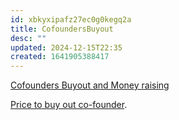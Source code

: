 ```yaml
---
id: xbkyxipafz27ec0g0kegq2a
title: CofoundersBuyout
desc: ""
updated: 2024-12-15T22:35
created: 1641905388417
---
```


[Cofounders Buyout and Money raising](https://www.quora.com/As-a-co-founder-of-a-startup-who-is-no-longer-with-the-company-and-holding-17-equity-is-it-reasonable-to-put-up-a-fight-when-they-are-forcing-me-to-sell-my-shares-for-below-market-value-Im-told-they-will-dissolve-the-company-if-I-dont-sell)

[Price to buy out co-founder](https://www.quora.com/Determining-a-price-for-buying-out-your-co-founder).


